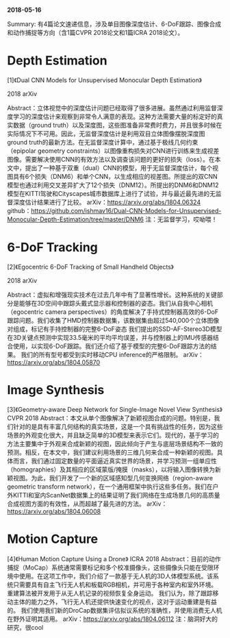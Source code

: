 **2018-05-16**

Summary: 有4篇论文速递信息，涉及单目图像深度估计、6-DoF跟踪、图像合成和动作捕捉等方向（含1篇CVPR 2018论文和1篇ICRA 2018论文）。

# Depth Estimation


[1]《Dual CNN Models for Unsupervised Monocular Depth Estimation》

2018 arXiv

Abstract：立体视觉中的深度估计问题已经取得了很多进展。虽然通过利用监督深度学习的深度估计来观察到非常令人满意的表现。这种方法需要大量的标定好的真实数据（ground truth）以及深度图，这些图准备非常费时费力，并且很多时候在实际情况下不可用。因此，无监督深度估计是利用双目立体图像摆脱深度图ground truth的最新方法。在无监督深度计算中，通过基于极线几何约束（epipolar geometry constraints）以图像重构损失对CNN进行训练来生成视差图像。需要解决使用CNN的有效方法以及调查该问题的更好的损失（loss）。在本文中，提出了一种基于双重（dual）CNN的模型，用于无监督深度估计，每个视图具有6个损失（DNM6）和单个CNN，以生成相应的视差图。所提出的双CNN模型也通过利用交叉差异扩大了12个损失（DNM12）。所提出的DNM6和DNM12模型在KITTI驾驶和Cityscapes城市数据库上进行了试验，并与最近最先进的无监督深度估计结果进行了比较。
arXiv：https://arxiv.org/abs/1804.06324
github：https://github.com/ishmav16/Dual-CNN-Models-for-Unsupervised-Monocular-Depth-Estimation/tree/master/DNM6
注：无监督学习，哎呦喂！



# 6-DoF Tracking

[2]《Egocentric 6-DoF Tracking of Small Handheld Objects》

2018 arXiv

Abstract：虚拟和增强现实技术在过去几年中有了显著性增长。这种系统的关键部分是能够在3D空间中跟踪头戴式显示器和控制器的姿态。我们从自我中心相机（egocentric camera perspectives）的角度解决了手持式控制器高效的6-DoF跟踪问题。我们收集了HMD控制器数据集，该数据集由超过540,000个立体图像对组成，标记有手持控制器的完整6-DoF姿态 我们提出的SSD-AF-Stereo3D模型在3D关键点预测中实现33.5毫米的平均平均误差，并与控制器上的IMU传感器结合使用，以实现6-DoF跟踪。我们还介绍了基于模型的完整6-DoF跟踪方法的结果。 我们的所有型号都受到实时移动CPU inference的严格限制。
arXiv：https://arxiv.org/abs/1804.05870



# Image Synthesis

[3]《Geometry-aware Deep Network for Single-Image Novel View Synthesis》
CVPR 2018
Abstract：本文从单个图像解决了新颖视图合成的问题。特别是，我们针对的是具有丰富几何结构的真实场景，这是一个具有挑战性的任务，因为这些场景的外观变化很大，并且缺乏简单的3D模型来表示它们。现代的，基于学习的方法主要集中于外观来合成新颖的视图，因此倾向于产生与底层场景结构不一致的预测。相反，在本文中，我们建议利用场景的三维几何来合成一种新颖的视图。具体而言，我们通过固定数量的平面逼近真实世界的场景，并学习预测一组单应性（homographies）及其相应的区域蒙版/掩膜（masks），以将输入图像转换为新颖视图。为此，我们开发了一个新的区域感知型几何变换网络（region-aware geometric transform network），在一个通用框架中执行这些多任务。我们在户外KITTI和室内ScanNet数据集上的结果证明了我们网络在生成场景几何的高质量合成视图方面的有效性，从而超越了最先进的方法。
arXiv：https://arxiv.org/abs/1804.06008



# Motion Capture

[4]《Human Motion Capture Using a Drone》
ICRA 2018
Abstract：目前的动作捕捉（MoCap）系统通常需要标记和多个校准摄像头，这些摄像头只能在受限环境中使用。在这项工作中，我们介绍了一款基于无人机的3D人体模型系统。该系统只需要具有自主飞行无人机和板载RGB相机，并可用于各种室内和室外环境。重建算法被开发用于从无人机记录的视频恢复全身运动。 我们认为，除了跟踪移动主体的能力之外，飞行无人机还提供快速变化的视点，这对于运动重建是有益的。 我们使用我们新的DroCap数据集评估拟议系统的准确性，并使用消费无人机在野外证明其适用。
arXiv：https://arxiv.org/abs/1804.06112
注：脑洞好大的研究，很cool
